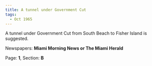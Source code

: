 ```yaml
---  
title: A tunnel under Government Cut  
tags:  
  - Oct 1965  
---  
```

  
A tunnel under Government Cut from South Beach to Fisher Island is suggested.  
  
Newspapers: **Miami Morning News or The Miami Herald**  
  
Page: **1**, Section: **B** 
